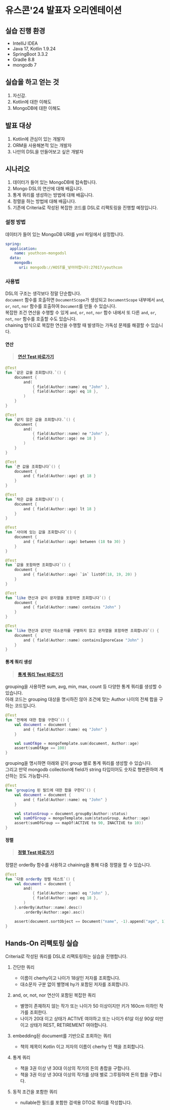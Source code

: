 # 유스콘'24 발표자 오리엔테이션

## 실습 진행 환경

- IntelliJ IDEA
- Java 17, Kotlin 1.9.24
- SpringBoot 3.3.2
- Gradle 8.8
- mongodb 7

## 실습을 하고 얻는 것

1. 자신감.
2. Kotlin에 대한 이해도
3. MongoDB에 대한 이해도

## 발표 대상

1. Kotlin에 관심이 있는 개발자
2. ORM을 사용해본적 있는 개발자
3. 나만의 DSL을 만들어보고 싶은 개발자

## 시나리오

1. 데이터가 들어 있는 MongoDB에 접속합니다.
2. Mongo DSL의 연산에 대해 배웁니다.
3. 통계 쿼리를 생성하는 방법에 대해 배웁니다.
4. 정렬을 하는 방법에 대해 배웁니다.
5. 기존에 Criteria로 작성된 복잡한 코드를 DSL로 리팩토링을 진행할 예정입니다.

### 설정 방법

데이터가 들어 있는 MongoDB URI를 yml 파일에서 설정합니다.

```yaml
spring:
  application:
    name: youthcon-mongodsl
  data:
    mongodb:
      uri: mongodb://HOST를_넣어야합니다:27017/youthcon
```

### 사용법

DSL의 구조는 생각보다 정말 단순합니다.  
`document` 함수를 호출하면 `DocumentScope`가 생성되고 `DocumentScope` 내부에서 `and`, `or`, `not`, `nor` 함수를 호출하여 `Document`를 만들 수 있습니다.  
복잡한 조건 연산을 수행할 수 있게 `and`, `or`, `not`, `nor` 함수 내에서 또 다른 `and`, `or`, `not`, `nor` 함수를 호출할 수도 있습니다.  
chaining 방식으로 복잡한 연산을 수행할 때 발생하는 가독성 문제를 해결할 수 있습니다.  

#### 연산

> #### [연산 Test 바로가기](src%2Ftest%2Fkotlin%2Fcom%2Fexample%2Fyouthconmongodsl%2FFieldTest.kt)

```kotlin
@Test
fun `같은 값을 조회합니다.`() {
    document {
        and(
            { field(Author::name) eq "John" },
            { field(Author::age) eq 18 },
        )
    }
}

@Test
fun `같지 않은 값을 조회합니다.`() {
    document {
        and(
            { field(Author::name) ne "John" },
            { field(Author::age) ne 18 }
        )
    }
}

@Test
fun `큰 값을 조회합니다`() {
    document {
        and { field(Author::age) gt 18 }
    }
}

@Test
fun `작은 값을 조회합니다`() {
    document {
        and { field(Author::age) lt 18 }
    }
}

@Test
fun `사이에 있는 값을 조회합니다`() {
    document {
        and { field(Author::age) between (18 to 30) }
    }
}

@Test
fun `값을 포함하면 조회합니다`() {
    document {
        and { field(Author::age) `in` listOf(18, 19, 20) }
    }
}

@Test
fun `like 연산과 같이 문자열을 포함하면 조회합니다`() {
    document {
        and { field(Author::name) contains "John" }
    }
}

@Test
fun `like 연산과 같지만 대소문자를 구별하지 않고 문자열을 포함하면 조회합니다`() {
    document {
        and { field(Author::name) containsIgnoreCase "John" }
    }
}
```

#### 통계 쿼리 생성

> #### [통계 쿼리 Test 바로가기](src%2Ftest%2Fkotlin%2Fcom%2Fexample%2Fyouthconmongodsl%2FGroupTest.kt)

grouping을 사용하면 sum, avg, min, max, count 등 다양한 통계 쿼리를 생성할 수 있습니다.  
아래 코드는 grouping 대상을 명시하진 않아 조건에 맞는 Author 나이의 전체 합을 구하는 코드입니다.

```kotlin
@Test
fun `전체에 대한 합을 구한다`() {
    val document = document {
        and { field(Author::name) eq "John" }
    }

    val sumOfAge = mongoTemplate.sum(document, Author::age)
    assert(sumOfAge == 100)
}
```

grouping을 명시하면 아래와 같이 group 별로 통계 쿼리를 생성할 수 있습니다.  
그리고 만약 mongodb collection에 field가 string 타입이어도 숫자로 형변환하여 계산하는 것도 가능합니다.  

```kotlin
@Test
fun `grouping 된 필드에 대한 합을 구한다`() {
    val document = document {
        and { field(Author::name) eq "John" }
    }

    val statusGroup = document.groupBy(Author::status)
    val sumOfGroup = mongoTemplate.sum(statusGroup, Author::age)
    assert(sumOfGroup == mapOf(ACTIVE to 90, INACTIVE to 10))
}
```

#### 정렬

> #### [정렬 Test 바로가기](src%2Ftest%2Fkotlin%2Fcom%2Fexample%2Fyouthconmongodsl%2FOrderByTest.kt)

정렬은 orderBy 함수를 사용하고 chaining을 통해 다중 정렬을 할 수 있습니다.

```kotlin
@Test
fun `다중 orderBy 정렬 테스트`() {
    val document = document {
        and(
            { field(Author::name) eq "John" },
            { field(Author::age) eq 18 },
        )
    }.orderBy(Author::name).desc()
        .orderBy(Author::age).asc()

    assert(document.sortObject == Document("name", -1).append("age", 1))
}
```

## Hands-On 리팩토링 실습

Criteria로 작성된 쿼리를 DSL로 리팩토링하는 실습을 진행합니다.

1. 간단한 쿼리
    - 이름이 cherhy이고 나이가 18살인 저자를 조회합니다.
    - 대소문자 구분 없이 별명에 hy가 포함된 저자를 조회합니다.

2. and, or, not, nor 연산이 포함된 복잡한 쿼리
    - 별명이 존재하지 않는 작가 또는 나이가 50 이상이지만 키가 160cm 이하인 작가를 조회한다.
    - 나이가 20대 이고 상태가 ACTIVE 여야하고 또는 나이가 61살 이상 90살 미만이고 상태가 REST, RETIREMENT 여야합니다.

3. embedding된 document를 기반으로 조회하는 쿼리
    - 책의 제목이 Kotlin 이고 저자의 이름이 cherhy 인 책을 조회합니다.

4. 통계 쿼리
    - 책을 3권 이상 낸 30대 이상의 작가의 돈의 총합을 구합니다.
    - 책을 3권 이상 낸 30대 이상의 작가를 상태 별로 그루핑하여 돈의 합을 구합니다.

5. 동적 조건을 포함한 쿼리
   - nullable한 필드를 포함한 검색용 DTO로 쿼리를 작성합니다.